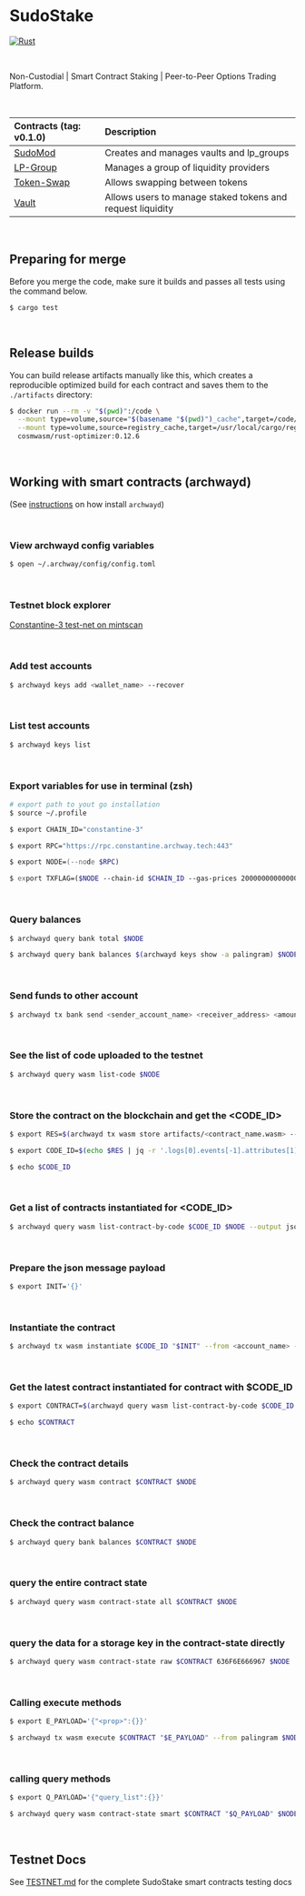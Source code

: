 # SudoStake

[![Rust](https://github.com/CodeMuhammed/sudostake_contracts/actions/workflows/rust.yml/badge.svg)](https://github.com/CodeMuhammed/sudostake_contracts/actions/workflows/rust.yml)

&nbsp;

Non-Custodial | Smart Contract Staking | Peer-to-Peer Options Trading Platform.

&nbsp;

| Contracts (tag: v0.1.0)                                                        | Description                                                        |
| :----------------------------------------------------------------------------- | :----------------------------------------------------------------- |
| [SudoMod](contracts/sudomod)                                                   | Creates and manages vaults and lp_groups                           |
| [LP-Group](contracts/lp_group)                                                 | Manages a group of liquidity providers                             |
| [Token-Swap](contracts/token-swap)                                             | Allows swapping between tokens                                     |
| [Vault](contracts/vault)                                                       | Allows users to manage staked tokens and request liquidity         |

&nbsp;

## Preparing for merge

Before you merge the code, make sure it builds and passes all tests using the command below.

`$ cargo test`

&nbsp;

## Release builds

You can build release artifacts manually like this, which creates a reproducible
optimized build for each contract and saves them to the `./artifacts` directory:

```zsh
$ docker run --rm -v "$(pwd)":/code \
  --mount type=volume,source="$(basename "$(pwd)")_cache",target=/code/target \
  --mount type=volume,source=registry_cache,target=/usr/local/cargo/registry \
  cosmwasm/rust-optimizer:0.12.6
```

&nbsp;

## Working with smart contracts (archwayd)

(See [instructions](https://docs.archway.io/developers) on how install `archwayd`)

&nbsp;

### View archwayd config variables

```zsh
$ open ~/.archway/config/config.toml
```

&nbsp;

### Testnet block explorer

[Constantine-3 test-net on mintscan](https://testnet.mintscan.io/archway-testnet) 

&nbsp;

### Add test accounts

```zsh
$ archwayd keys add <wallet_name> --recover
```

&nbsp;

### List test accounts

```zsh
$ archwayd keys list
```

&nbsp;

### Export variables for use in terminal (zsh)

```zsh
# export path to yout go installation
$ source ~/.profile

$ export CHAIN_ID="constantine-3"

$ export RPC="https://rpc.constantine.archway.tech:443"

$ export NODE=(--node $RPC)

$ export TXFLAG=($NODE --chain-id $CHAIN_ID --gas-prices 20000000000000aconst --gas auto --gas-adjustment 1.3)
```

&nbsp;

### Query balances

```zsh
$ archwayd query bank total $NODE

$ archwayd query bank balances $(archwayd keys show -a palingram) $NODE
```

&nbsp;

### Send funds to other account

```zsh
$ archwayd tx bank send <sender_account_name> <receiver_address> <amount><denom> $TXFLAG
```

&nbsp;

### See the list of code uploaded to the testnet

```zsh
$ archwayd query wasm list-code $NODE
```

&nbsp;


### Store the contract on the blockchain and get the <CODE_ID>

```zsh
$ export RES=$(archwayd tx wasm store artifacts/<contract_name.wasm> --from <account_name> $TXFLAG -y --output json -b block)

$ export CODE_ID=$(echo $RES | jq -r '.logs[0].events[-1].attributes[1].value')

$ echo $CODE_ID
```

&nbsp;

### Get a list of contracts instantiated for <CODE_ID>

```zsh
$ archwayd query wasm list-contract-by-code $CODE_ID $NODE --output json
```

&nbsp;

### Prepare the json message payload

```zsh
$ export INIT='{}'
```

&nbsp;

### Instantiate the contract

```zsh
$ archwayd tx wasm instantiate $CODE_ID "$INIT" --from <account_name> --label "CONTRACT LABEL" $TXFLAG -y --no-admin
```

&nbsp;

### Get the latest contract instantiated for contract with $CODE_ID

```zsh
$ export CONTRACT=$(archwayd query wasm list-contract-by-code $CODE_ID $NODE --output json | jq -r '.contracts[-1]')

$ echo $CONTRACT
```

&nbsp;

### Check the contract details

```zsh
$ archwayd query wasm contract $CONTRACT $NODE
```

&nbsp;

### Check the contract balance

```zsh
$ archwayd query bank balances $CONTRACT $NODE
```

&nbsp;

### query the entire contract state

```zsh
$ archwayd query wasm contract-state all $CONTRACT $NODE
```

&nbsp;

### query the data for a storage key in the contract-state directly

```zsh
$ archwayd query wasm contract-state raw $CONTRACT 636F6E666967 $NODE  --output "json" | jq -r '.data' | base64 -d
```

&nbsp;

### Calling execute methods

```zsh
$ export E_PAYLOAD='{"<prop>":{}}'

$ archwayd tx wasm execute $CONTRACT "$E_PAYLOAD" --from palingram $NODE $TXFLAG -y
```

&nbsp;

### calling query methods

```zsh
$ export Q_PAYLOAD='{"query_list":{}}'

$ archwayd query wasm contract-state smart $CONTRACT "$Q_PAYLOAD" $NODE --output json
```

&nbsp;

## Testnet Docs

See [TESTNET.md](./TESTNET.md) for the complete SudoStake smart contracts testing docs
